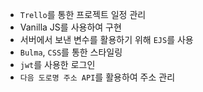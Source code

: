 - `Trello`를 통한 프로젝트 일정 관리
- Vanilla JS를 사용하여 구현
- 서버에서 보낸 변수를 활용하기 위해 `EJS`를 사용
- `Bulma`, `CSS`를 통한 스타일링
- `jwt`를 사용한 로그인
- `다음 도로명 주소 API`를 활용하여 주소 관리